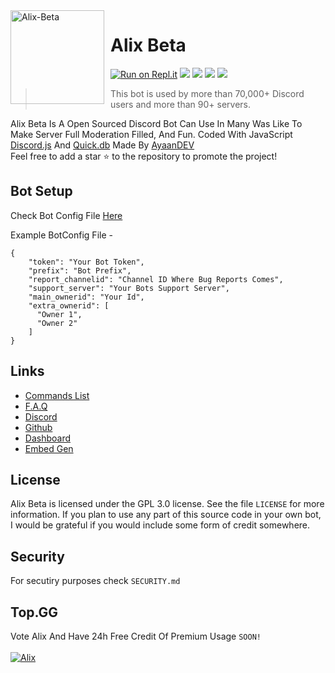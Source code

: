 <img width="150" height="150" align="left" style="float: left; margin: 0 10px 0 0;" alt="Alix-Beta" src="https://is.gd/nb1fp4">  

# Alix Beta

[![Run on Repl.it](https://repl.it/badge/github/ayaan1005/Alix-Beta)](https://repl.it/github/ayaan1005/Alix-Beta)
[![](https://img.shields.io/discord/565048515357835264.svg?logo=discord&colorB=7289DA)](https://alix.glitch.me)
[![](https://top.gg/api/widget/status/693846748824862770.svg)](https://top.gg/bot/693846748824862770/vote)
[![](https://img.shields.io/badge/discord.js-v12.0.0--dev-blue.svg?logo=npm)](https://github.com/discordjs)
[![](https://img.shields.io/badge/patreon-donate-orange.svg)](https://www.patreon.com/alixbot)

> This bot is used by more than 70,000+ Discord users and more than 90+ servers.

Alix Beta Is A Open Sourced Discord Bot Can Use In Many Was Like To Make Server Full Moderation Filled, And Fun. Coded With JavaScript [Discord.js](https://discord.js.org) And [Quick.db](https://quickdb.js.org/) Made By [AyaanDEV](https://github.com/ayaan1005/)
<br> Feel free to add a star ⭐ to the repository to promote the project!

## Bot Setup

Check Bot Config File [Here](https://github.com/ayaan1005/Alix-Beta/blob/master/botconfig.json)

Example BotConfig File - 
```
{
    "token": "Your Bot Token",
    "prefix": "Bot Prefix",
    "report_channelid": "Channel ID Where Bug Reports Comes",
    "support_server": "Your Bots Support Server",
    "main_ownerid": "Your Id",
    "extra_ownerid": [
      "Owner 1",
      "Owner 2"
    ]
}

```

## Links

*   [Commands List](https://allix.glitch.me/commands)
*   [F.A.Q](https://discord.gg/qBbgnxs)
*   [Discord](https://alix.glitch.me/community)
*   [Github](https://github.com/ayaan1005/Alix-Beta)
*   [Dashboard](https://alix.glitch.me/dashboard)
*   [Embed Gen](https://alix.glitch.me/embed)

## License

Alix Beta is licensed under the GPL 3.0 license. See the file `LICENSE` for more information. If you plan to use any part of this source code in your own bot, I would be grateful if you would include some form of credit somewhere.

## Security

For secutiry purposes check `SECURITY.md`

## Top.GG 

Vote Alix And Have 24h Free Credit Of Premium Usage `SOON!`<br><br>
<a href="https://top.gg/bot/693846748824862770" >
  <img src="https://top.gg/api/widget/693846748824862770.svg" alt="Alix" />
</a>
